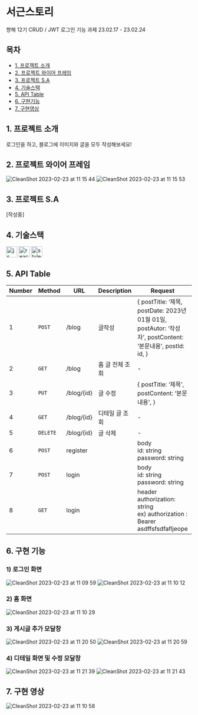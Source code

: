 # 서근스토리

향해 12기 CRUD / JWT 로그인 기능 과제 23.02.17 - 23.02.24 

## 목차

-   [1. 프로젝트 소개](#1-프로젝트-소개)
-   [2. 프로젝트 와이어 프레임](#2-프로젝트-와이어-프레임)
-   [3. 프로젝트 S.A](#3-프로젝트-sa)
-   [4. 기술스택](#4-기술스택)
-   [5. API Table](#5-api-table)
-   [6. 구현기능](#6-구현-기능)
-   [7. 구현영상](#7-구현-영상)

## 1. 프로젝트 소개

로그인을 하고, 블로그에 이미지와 글을 모두 작성해보세요!

## 2. 프로젝트 와이어 프레임

![CleanShot 2023-02-23 at 11 15 44](https://user-images.githubusercontent.com/76584961/220807196-ddceb1f1-8fd8-4633-8f31-e2f230eeffda.png)
![CleanShot 2023-02-23 at 11 15 53](https://user-images.githubusercontent.com/76584961/220807211-6dbe0a08-9e20-4a27-b571-ff24e0cfecd4.png)

## 3. 프로젝트 S.A

[작성중]

## 4. 기술스택

<p>
  <img width="30" src="https://user-images.githubusercontent.com/76584961/216442416-85fcfa93-7512-4b9e-9ff4-1f3b4a9a6567.gif" alt="js">
  <img width="30" src="https://user-images.githubusercontent.com/76584961/218177725-96163589-fe2d-46ee-87b8-554b1b085260.png" alt="react"> 
  <img width="30" src="https://user-images.githubusercontent.com/76584961/218177308-36505717-ca4c-4da9-bb04-ffefa5ace9aa.png" alt="styled">
 </p>


## 5. API Table

| Number | Method   | URL        | Description     | Request                                                      | Response                                                     |
| ------ | -------- | ---------- | --------------- | ------------------------------------------------------------ | ------------------------------------------------------------ |
| 1      | `POST`   | /blog      | 글작성          | { postTitle: ‘제목, postDate: 2023년 01월 01일, postAutor: ‘작성자’, postContent: ‘본문내용’, postId: id, } | { ”ok”:true }                                                |
| 2      | `GET`    | /blog      | 홈 글 전체 조회 | -                                                            | { ”ok”:true, postCategory: ‘카테고리’, postTitle: ‘제목’, postDate: 2023년 01월 01일, postAutor: ‘작성자’, postContent: ‘본문내용’ } |
| 3      | `PUT`    | /blog/{id} | 글 수정         | { postTitle: ‘제목’, postContent: ‘본문내용’, }              | -                                                            |
| 4      | `GET`    | /blog/{id} | 디테일 글 조회  | -                                                            | { ”ok”:true, postTitle: ‘제목’, postContent: ‘본문내용’ }    |
| 5      | `DELETE` | /blog/{id} | 글 삭제         | -                                                            | -                                                            |
| 6      | `POST`   | register   |                 | body <br />id: string  <br />password: string                | 201 없음                                                     |
| 7      | `POST`   | login      |                 | body <br />id: string  <br />password: string                | 201 token: string { "token": "eyJhbGciOiJIUzI1NiIsInR5cCI6IkpXVCJ9.eyJpZCI6ImtvYjIxMDAiLCJpYXQiOjE2NzI3NTUyMjMsImV4cCI6MTY3Mjc1NTI4M30.aVVgNMb69m4HQ_OxkJ9Rpd5or98OnEMU8SajJZvNnkk" } |
| 8      | `GET`    | login      |                 | header <br />authorization: string <br />ex) authorization : Bearer<br />asdffsfsdfafljeope | header authorization: string ex) authorization : Bearer asdffsfsdfafljeop |


## 6. 구현 기능

### 1) 로그인 화면

![CleanShot 2023-02-23 at 11 09 59](https://user-images.githubusercontent.com/76584961/220807536-fd665d3b-8502-4504-83f7-e7b94481206a.png)
![CleanShot 2023-02-23 at 11 10 12](https://user-images.githubusercontent.com/76584961/220807545-d8952696-6c8c-4172-a4d7-7858cd36647d.png)

### 2) 홈 화면

![CleanShot 2023-02-23 at 11 10 29](https://user-images.githubusercontent.com/76584961/220807578-285aa033-7c96-4a77-aff6-b7132e0afb53.png)

### 3) 게시글 추가 모달창

![CleanShot 2023-02-23 at 11 20 50](https://user-images.githubusercontent.com/76584961/220807680-7b9a8d1d-1ed0-4a3a-a4cd-5bdfcda76d29.png)
![CleanShot 2023-02-23 at 11 20 59](https://user-images.githubusercontent.com/76584961/220807689-c5eaccdf-4154-4ba8-9cd6-0c531b41d6fe.png)

### 4) 디테일 화면 및 수정 모달창

![CleanShot 2023-02-23 at 11 21 39](https://user-images.githubusercontent.com/76584961/220807781-c1eeaad8-a890-4a10-ab78-495cfe42ea2c.png)
![CleanShot 2023-02-23 at 11 21 43](https://user-images.githubusercontent.com/76584961/220807788-1db5836b-d3c3-445b-9ee0-f0579f3aaaab.png)

## 7. 구현 영상

![CleanShot 2023-02-23 at 11 10 58](https://user-images.githubusercontent.com/76584961/220807854-150c32b2-40cd-4f6e-98d1-bac0dd5eefc3.gif)





